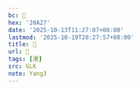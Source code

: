 ```yaml
---
bc: 𠨧
hex: '20A27'
date: '2025-10-13T11:27:07+08:00'
lastmod: '2025-10-19T20:27:57+08:00'
title: 󰕩
url: 󰕩
tags: [遷]
src: GLK
note: Yang3
---
```

